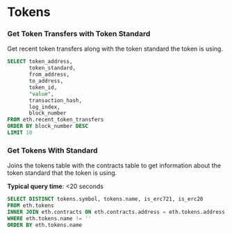 # Tokens

### Get Token Transfers with Token Standard

Get recent token transfers along with the token standard the token is using.

```sql
SELECT token_address, 
       token_standard, 
       from_address, 
       to_address, 
       token_id, 
       "value", 
       transaction_hash, 
       log_index, 
       block_number 
FROM eth.recent_token_transfers 
ORDER BY block_number DESC
LIMIT 10
```

### Get Tokens With Standard

Joins the tokens table with the contracts table to get information about the token standard that the token is using.

**Typical query time**: <20 seconds

```sql
SELECT DISTINCT tokens.symbol, tokens.name, is_erc721, is_erc20
FROM eth.tokens
INNER JOIN eth.contracts ON eth.contracts.address = eth.tokens.address
WHERE eth.tokens.name != ''
ORDER BY eth.tokens.name
```

